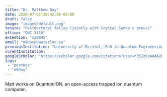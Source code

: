 ```yaml
---
title: "Dr. Matthew Day"
date: 2020-07-01T20:42:06-04:00
draft: false
image: "images/default.png"
tenure: "Postdoctoral fellow (jointly with Crystal Senko's group)"
office: "QNC 3116"
extention: "x39045"
email: "m9day@uwaterloo.ca"
previousInstitution: "University of Bristol, PhD in Quantum Engineering (2014 – 2018)"
curentInstitution: 
googleScholar: "https://scholar.google.com/citations?user=h35ZdKcAAAAJ&hl=en"
tags:
 - "postDoc"
 - "m9day"
---
```


Matt works on QuantumION, an open-access trapped ion quantum computer. 

